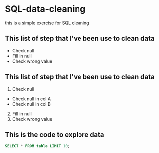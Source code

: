 # SQL-data-cleaning
this is a simple exercise for SQL cleaning

## This list of step that I've been use to clean data
- Check null
- Fill in null
- Check wrong value


## This list of step that I've been use to clean data
1. Check null
- Check null in col A
- Check null in col B
2. Fill in null
3. Check wrong value

## This is the code to explore data
```sql
SELECT * FROM table LIMIT 10;
```
